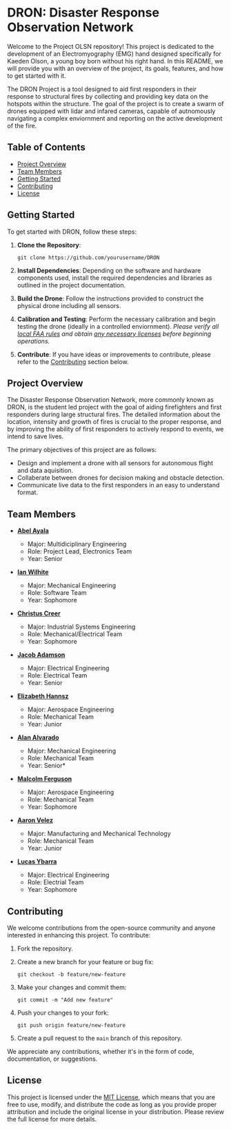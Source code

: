 # DRON: Disaster Response Observation Network

Welcome to the Project OLSN repository! This project is dedicated to the development of an Electromyography (EMG) hand designed specifically for Kaeden Olson, a young boy born without his right hand. In this README, we will provide you with an overview of the project, its goals, features, and how to get started with it.

The DRON Project is a tool designed to aid first responders in their response to structural fires by collecting and providing key data on the hotspots within the structure. The goal of the project is to create a swarm of drones equipped with lidar and infared cameras, capable of autnomously navigating a complex enviornment and reporting on the active development of the fire.

## Table of Contents

- [Project Overview](#project-overview)
- [Team Members](#team-members)
- [Getting Started](#getting-started)
- [Contributing](#contributing)
- [License](#license)
<!--- 
- [Key Features](#key-features)
- [Hardware](#hardware)
-->

  
<!--
## Key Features

- **IMU Data Gathering**: Each drone works to self balance and steer using a dynamic control system hosted on each individual PI, which relies on the input data from the IMU sensor.

- **Customization**: The hand is personalized to Kaeden's specific needs, ensuring a comfortable fit and optimal functionality.

- **User-Friendly Interface**: The interface is designed to be easy to use and configure, making it accessible for Kaeden and their caregivers.

- **Continuous Improvement**: We are committed to ongoing development, incorporating feedback and advancements in EMG technology to enhance the hand's performance and capabilities.

## Hardware

- **Raspberry Pi Model 5**: The Pi acts as the host node for the on board ROS network, and handles the OpenCV image processing from the thermal and RGB cameras, as well as the IR and lidar interactions to generate usable data.
  - *RBG Camera*: The first camera that attaches to the PI is the RBG camera, mainly for testing and for potential manual control.
  - *Infared (IR) Camera*: The second camera that attaches to the PI is the IR camera, which is responsible for gathering the heat image for the
  - *Lidar Camera*: The lidar camera is responsible for gathering a point cloud for which the IR feed can be overlaid to generate a heat-point-cloud. 
  
- **Teensy Microcontroller (1/2)**: The first teensy serves as an interface to the IMU, and as the interface to the motor drivers. It works to bring only necessary data to the pi for processing, and to handle the brute of the PID-based dynamic control system work.
  - *IMU*: 
  - *Motor Driver(s)*: 

- **Teensy Microcontroller (2/2)**: The second teensy runs the communications, namely to the wifi node to communicate with other drones and to the final destination of the discovered data.
  - *Wifi module*: 

-->

## Getting Started

To get started with DRON, follow these steps:

1. **Clone the Repository**:
   ```
   git clone https://github.com/yourusername/DRON
   ```

2. **Install Dependencies**: Depending on the software and hardware components used, install the required dependencies and libraries as outlined in the project documentation.

3. **Build the Drone**: Follow the instructions provided to construct the physical drone including all sensors. 

4. **Calibration and Testing**: Perform the necessary calibration and begin testing the drone (ideally in a controlled enviornment). *Please verify all [local FAA rules](https://www.faa.gov/uas/resources/community_engagement/no_drone_zone) and obtain [any necessary licenses](https://www.faa.gov/uas/commercial_operators/become_a_drone_pilot) before beginning operations.*

5. **Contribute**: If you have ideas or improvements to contribute, please refer to the [Contributing](#contributing) section below.

## Project Overview

The Disaster Response Observation Network, more commonly known as DRON, is the student led project with the goal of aiding firefighters and first responders during large structural fires. The detailed information about the location, intensity and growth of fires is crucial to the proper response, and by improving the ability of first responders to actively respond to events, we intend to save lives. 

The primary objectives of this project are as follows:
- Design and implement a drone with all sensors for autonomous flight and data aquisition.
- Collaberate between drones for decision making and obstacle detection.
- Communicate live data to the first responders in an easy to understand format.

## Team Members

- **[Abel Ayala](https://www.linkedin.com/in/ug-abel-ayala-co2024/)**
  - Major: Multidiciplinary Engineering
  - Role: Project Lead, Electronics Team
  - Year: Senior

- **[Ian Wilhite](https://www.linkedin.com/in/ian-wilhite)**
  - Major: Mechanical Engineering
  - Role: Software Team
  - Year: Sophomore

- **[Christus Creer](https://www.linkedin.com/in/fpchristuscreer)**
  - Major: Industrial Systems Engineering
  - Role: Mechanical/Electrical Team
  - Year: Sophomore

- **[Jacob Adamson](https://www.linkedin.com/in/jacob-adamson/)**
  - Major: Electrical Engineering
  - Role: Electrical Team
  - Year: Senior

- **[Elizabeth Hannsz](https://www.linkedin.com/in/elizabeth-hannsz-2932a51ba/)**
  - Major: Aerospace Engineering
  - Role: Mechanical Team
  - Year: Junior

- **[Alan Alvarado](https://www.linkedin.com/in/alan-alvarado-1797102ab)**
  - Major: Mechanical Engineering
  - Role: Mechanical Team
  - Year: Senior*

- **[Malcolm Ferguson](https://www.linkedin.com/in/malcolmkferguson)**
  - Major: Aerospace Engineering
  - Role: Mechanical Team
  - Year: Sophomore

- **[Aaron Velez](https://www.linkedin.com/in/aaron-velez-1083bb2b4)**
  - Major: Manufacturing and Mechanical Technology
  - Role: Mechanical Team
  - Year: Junior

- **[Lucas Ybarra](https://www.linkedin.com/in/lucas-ybarra-847ba72b6/)**
  - Major: Electrical Engineering
  - Role: Electrial Team
  - Year: Sophomore

## Contributing 

We welcome contributions from the open-source community and anyone interested in enhancing this project. To contribute:

1. Fork the repository.

2. Create a new branch for your feature or bug fix:

   ```
   git checkout -b feature/new-feature
   ```

3. Make your changes and commit them:

   ```
   git commit -m "Add new feature"
   ```

4. Push your changes to your fork:

   ```
   git push origin feature/new-feature
   ```

5. Create a pull request to the `main` branch of this repository.

We appreciate any contributions, whether it's in the form of code, documentation, or suggestions.

## License

This project is licensed under the [MIT License](LICENSE), which means that you are free to use, modify, and distribute the code as long as you provide proper attribution and include the original license in your distribution. Please review the full license for more details.
